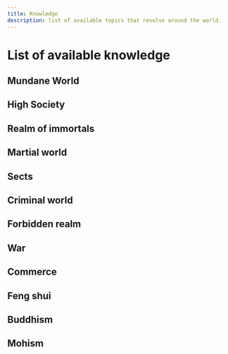 ```yaml
---
title: Knowledge
description: list of available topics that revolve around the world.
---
```


# List of available knowledge

## Mundane World

## High Society

## Realm of immortals

## Martial world

## Sects

## Criminal world

## Forbidden realm

## War

## Commerce

## Feng shui

## Buddhism

## Mohism
